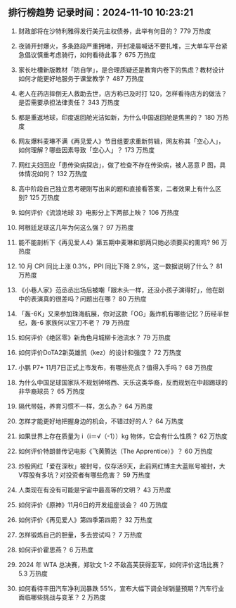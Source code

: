 
## 排行榜趋势 记录时间：2024-11-10 10:23:21
  
  1. 财政部将在沙特利雅得发行美元主权债券，此举有何目的？ 779 万热度
    
  2. 夜骑开封爆火，多条路段严重拥堵，开封凌晨喊话不要扎堆，三大单车平台紧急倡议慎重考虑骑行，如何看待此事？ 675 万热度
    
  3. 家长吐槽新版教材「防自学」，是合理质疑还是教育内卷下的焦虑？教材设计如何才能更好地服务于课堂教学？ 487 万热度
    
  4. 老人在药店摔倒无人救助去世，店方称已及时打 120，怎样看待店方的做法？是否需要承担法律责任？ 343 万热度
    
  5. 都是重返地球，印度返回舱光洁如新，为什么中国返回舱是焦黑的？ 180 万热度
    
  6. 网友爆料麦琳不满《再见爱人》节目组要求重新剪辑，网友称其「空心人」，如何理解？哪些因素导致「空心人」？ 173 万热度
    
  7. 网红夫妇回应「患传染病探店」，做了检查不存在传染病，被人恶意 P 图，具体情况如何？ 132 万热度
    
  8. 高中阶段自己独立思考硬刚写出来的题和直接看答案，二者效果上有什么区别? 125 万热度
    
  9. 如何评价《流浪地球 3》电影分上下两部上映？ 106 万热度
    
  10. 阿根廷足球这几年为何这么强？ 97 万热度
    
  11. 能不能剖析下《再见爱人4》第五期中麦琳和那两只她必须要买的熏鸡? 96 万热度
    
  12. 10 月 CPI 同比上涨 0.3%，PPI 同比下降 2.9%，这一数据说明了什么？ 81 万热度
    
  13. 《小巷人家》范丞丞出场后被嘲「跟木头一样，还没小孩子演得好」，他在剧中的表演真的很差吗？问题出在哪？ 80 万热度
    
  14. 「轰-6K」又来参加珠海航展，你对这款「OG」轰炸机有哪些记忆？历经半世纪，轰-6 家族何以宝刀不老？ 79 万热度
    
  15. 如何评价《绝区零》新角色月城柳卡池流水？ 79 万热度
    
  16. 如何评价DoTA2新英雄凯（kez）的设计和强度？ 72 万热度
    
  17. 小鹏 P7+ 11月7日正式上市发布，有哪些亮点？值得入手吗？ 68 万热度
    
  18. 为什么中国足球国家队不规划钟塔西、天乐这类华裔，反而规划在中超踢球的非华裔球员？ 65 万热度
    
  19. 隔代带娃，养育习惯不一样，怎么办？ 64 万热度
    
  20. 怎样才能更好地把握身边的机会，不错过好的人？ 64 万热度
    
  21. 如果世界上存在质量为  i（i＝√（-1））kg 物体，它会有什么性质？ 62 万热度
    
  22. 如何评价特朗普传记电影《飞黄腾达（The Apprentice）》？ 60 万热度
    
  23. 炒股网红「爱在深秋」被封号，仅存活9天，此前网红博主大蓝账号被封，大V荐股有多坑？对投资者有哪些危害？ 59 万热度
    
  24. 人类现在有没有可能是宇宙中最高等的文明？ 43 万热度
    
  25. 如何评价《原神》11月6日的开发组座谈会？ 40 万热度
    
  26. 如何评价《再见爱人》第四季第四期？ 32 万热度
    
  27. 怎样锻炼自己的胆量，多去尝试吗？ 7 万热度
    
  28. 如何评价霍思燕？ 6 万热度
    
  29. 2024 年 WTA 总决赛，郑钦文 1-2 不敌高芙获得亚军，如何评价这场比赛？ 5.3 万热度
    
  30. 如何看待丰田汽车净利润暴跌 55%，宣布大幅下调全球销量预期？汽车行业面临哪些挑战与变革？ 2 万热度
    